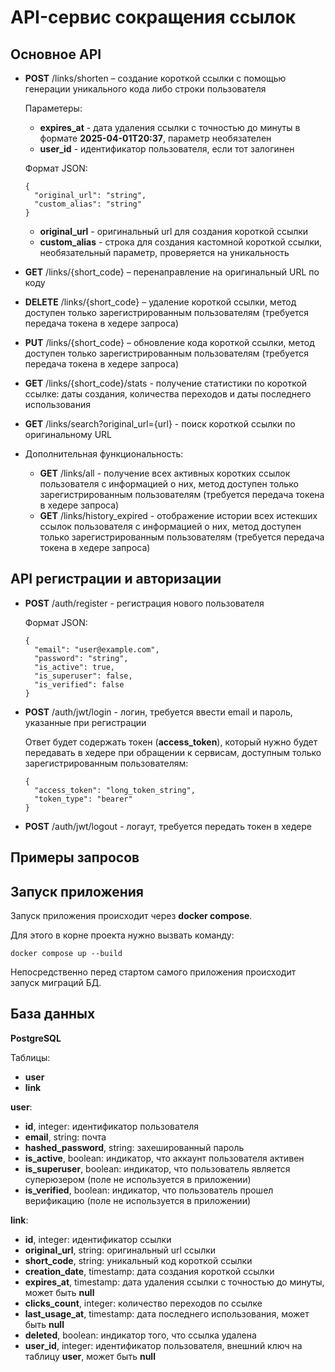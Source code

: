 # API-сервис сокращения ссылок

## Основное API

- **POST** /links/shorten – создание короткой ссылки с помощью генерации уникального кода либо строки пользователя
 
  Параметеры:
  - **expires_at** - дата удаления ссылки с точностью до минуты в формате **2025-04-01T20:37**, параметр необязателен
  - **user_id** - идентификатор пользователя, если тот залогинен
    
  Формат JSON:
  ```
  {
    "original_url": "string",
    "custom_alias": "string"
  }
  ```
  - **original_url** - оригинальный url для создания короткой ссылки
  - **custom_alias** - строка для создания кастомной короткой ссылки, необязательный параметр, проверяется на уникальность

- **GET** /links/{short_code} – перенаправление на оригинальный URL по коду
- **DELETE** /links/{short_code} – удаление короткой ссылки, метод доступен только зарегистрированным пользователям (требуется передача токена в хедере запроса)
- **PUT** /links/{short_code} – обновление кода короткой ссылки, метод доступен только зарегистрированным пользователям (требуется передача токена в хедере запроса)

- **GET** /links/{short_code}/stats - получение статистики по короткой ссылке: даты создания, количества переходов и даты последнего использования

- **GET** /links/search?original_url={url} - поиск короткой ссылки по оригинальному URL


- Дополнительная функциональность:
  - **GET** /links/all - получение всех активных коротких ссылок пользователя с информацией о них, метод доступен только зарегистрированным пользователям (требуется передача токена в хедере запроса)
  - **GET** /links/history_expired - отображение истории всех истекших ссылок пользователя с информацией о них, метод доступен только зарегистрированным пользователям (требуется передача токена в хедере запроса)

## API регистрации и авторизации

- **POST** /auth/register - регистрация нового пользователя
  
  Формат JSON:
  ```
  {
    "email": "user@example.com",
    "password": "string",
    "is_active": true,
    "is_superuser": false,
    "is_verified": false
  }
  ```
- **POST** /auth/jwt/login - логин, требуется ввести email и пароль, указанные при регистрации
  
  Ответ будет содержать токен (**access_token**), который нужно будет передавать в хедере при обращении к сервисам, доступным только зарегистрированным пользователям:
  ```
  {
    "access_token": "long_token_string",
    "token_type": "bearer"
  }
  ```
- **POST** /auth/jwt/logout - логаут, требуется передать токен в хедере

## Примеры запросов



## Запуск приложения
Запуск приложения происходит через **docker compose**. 

Для этого в корне проекта нужно вызвать команду:

```docker compose up --build```

Непосредственно перед стартом самого приложения происходит запуск миграций БД.

##  База данных
**PostgreSQL**

Таблицы:
- **user**
- **link**

**user**:
- **id**, integer: идентификатор пользователя
- **email**, string: почта
- **hashed_password**, string: захешированный пароль
- **is_active**, boolean: индикатор, что аккаунт пользователя активен
- **is_superuser**, boolean: индикатор, что пользователь является суперюзером (поле не используется в приложении)
- **is_verified**, boolean: индикатор, что пользователь прошел верификацию (поле не используется в приложении)

**link**:
- **id**, integer: идентификатор ссылки
- **original_url**, string: оригинальный url ссылки
- **short_code**, string: уникальный код короткой ссылки
- **creation_date**, timestamp: дата создания короткой ссылки
- **expires_at**, timestamp: дата удаления ссылки с точностью до минуты, может быть **null**
- **clicks_count**, integer: количество переходов по ссылке
- **last_usage_at**, timestamp: дата последнего использования, может быть **null**
- **deleted**, boolean: индикатор того, что ссылка удалена
- **user_id**, integer: идентификатор пользователя, внешний ключ на таблицу **user**, может быть **null**
